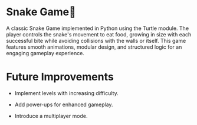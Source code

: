 # Snake Game🐍

A classic Snake Game implemented in Python using the Turtle module. 
The player controls the snake's movement to eat food, growing in size with each successful bite while avoiding collisions with the walls or itself.
This game features smooth animations, modular design, and structured logic for an engaging gameplay experience.


# Future Improvements
- Implement levels with increasing difficulty.
  
- Add power-ups for enhanced gameplay.

- Introduce a multiplayer mode.

